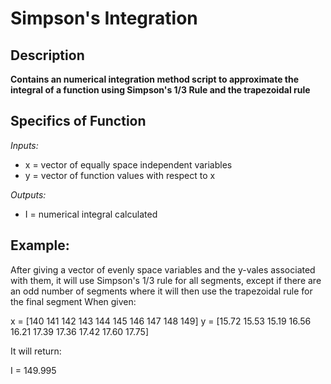 # Simpson's Integration
## Description
**Contains an numerical integration method script to approximate the integral of a function using Simpson's 1/3 Rule and the trapezoidal rule**

## Specifics of Function

*Inputs:*
- x = vector of equally space independent variables
- y = vector of function values with respect to x

*Outputs:*
- I = numerical integral calculated

## Example:
After giving a vector of evenly space variables and the y-vales associated with them, it will use Simpson's 1/3 rule for all segments, except if there are an odd number of segments where it will then use the trapezoidal rule for the final segment
When given:

x = [140 141 142 143 144 145 146 147 148 149]
y = [15.72 15.53 15.19 16.56 16.21 17.39 17.36 17.42 17.60 17.75]

It will return:

I = 149.995
